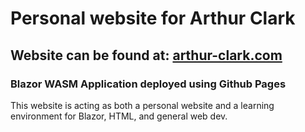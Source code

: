 # Personal website for Arthur Clark

## Website can be found at: [arthur-clark.com](https://arthur-clark.com)

### Blazor WASM Application deployed using Github Pages

This website is acting as both a personal website and a learning environment for Blazor, HTML, and general web dev.